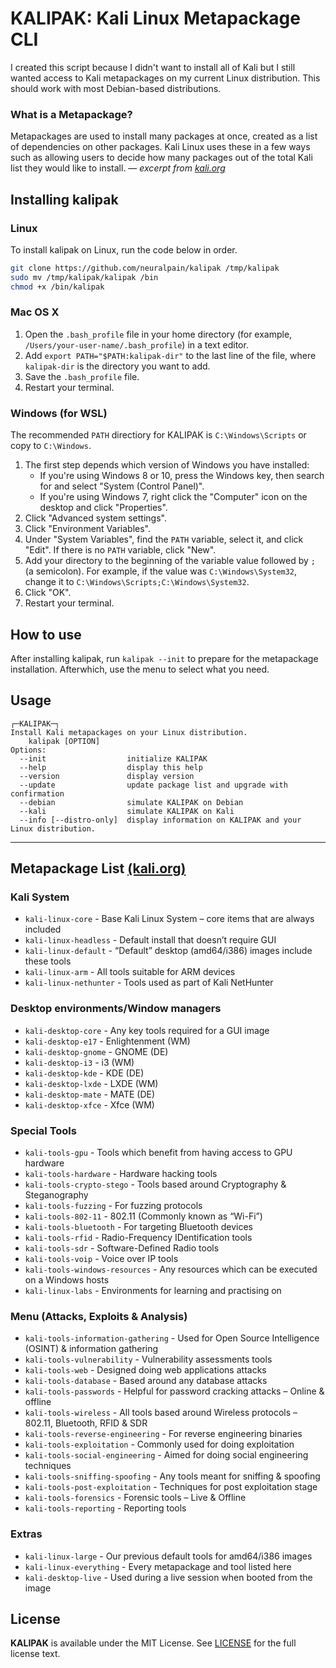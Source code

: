 # KALIPAK: Kali Linux Metapackage CLI

I created this script because I didn't want to install all of Kali but I still wanted access to Kali metapackages on my current Linux distribution. This should work with most Debian-based distributions.

### What is a Metapackage?

Metapackages are used to install many packages at once, created as a list of dependencies on other packages. Kali Linux uses these in a few ways such as allowing users to decide how many packages out of the total Kali list they would like to install. — *excerpt from [kali.org](https://www.kali.org/docs/general-use/metapackages)*

## Installing kalipak

### Linux

To install kalipak on Linux, run the code below in order.

   ```bash
   git clone https://github.com/neuralpain/kalipak /tmp/kalipak
   sudo mv /tmp/kalipak/kalipak /bin
   chmod +x /bin/kalipak
   ```

### Mac OS X

1. Open the `.bash_profile` file in your home directory (for example,
   `/Users/your-user-name/.bash_profile`) in a text editor.
2. Add `export PATH="$PATH:kalipak-dir"` to the last line of the file, where
   `kalipak-dir` is the directory you want to add.
3. Save the `.bash_profile` file.
4. Restart your terminal.

### Windows (for WSL)

The recommended `PATH` directiory for KALIPAK is `C:\Windows\Scripts` or copy to `C:\Windows`.

1. The first step depends which version of Windows you have installed:
    - If you're using Windows 8 or 10, press the Windows key, then search for and
    select "System (Control Panel)".
    - If you're using Windows 7, right click the "Computer" icon on the desktop
    and click "Properties".
2. Click "Advanced system settings".
3. Click "Environment Variables".
4. Under "System Variables", find the `PATH` variable, select it, and click
   "Edit". If there is no `PATH` variable, click "New".
5. Add your directory to the beginning of the variable value followed by `;` (a
   semicolon). For example, if the value was `C:\Windows\System32`, change it to
   `C:\Windows\Scripts;C:\Windows\System32`.
6. Click "OK".
7. Restart your terminal.

## How to use

After installing kalipak, run `kalipak --init` to prepare for the metapackage installation. Afterwhich, use the menu to select what you need.

## Usage

```
┌─KALIPAK─┐
Install Kali metapackages on your Linux distribution.
    kalipak [OPTION]
Options:
  --init                  initialize KALIPAK
  --help                  display this help
  --version               display version
  --update                update package list and upgrade with confirmation
  --debian                simulate KALIPAK on Debian
  --kali                  simulate KALIPAK on Kali
  --info [--distro-only]  display information on KALIPAK and your Linux distribution.
```

---

## Metapackage List [(kali.org)](https://www.kali.org/docs/general-use/metapackages)

### Kali System

- `kali-linux-core` - Base Kali Linux System – core items that are always included
- `kali-linux-headless` - Default install that doesn’t require GUI
- `kali-linux-default` - “Default” desktop (amd64/i386) images include these tools
- `kali-linux-arm` - All tools suitable for ARM devices
- `kali-linux-nethunter` - Tools used as part of Kali NetHunter

### Desktop environments/Window managers

- `kali-desktop-core` - Any key tools required for a GUI image
- `kali-desktop-e17` - Enlightenment (WM)
- `kali-desktop-gnome` - GNOME (DE)
- `kali-desktop-i3` - i3 (WM)
- `kali-desktop-kde` - KDE (DE)
- `kali-desktop-lxde` - LXDE (WM)
- `kali-desktop-mate` - MATE (DE)
- `kali-desktop-xfce` - Xfce (WM)

### Special Tools

- `kali-tools-gpu` - Tools which benefit from having access to GPU hardware
- `kali-tools-hardware` - Hardware hacking tools
- `kali-tools-crypto-stego` - Tools based around Cryptography & Steganography
- `kali-tools-fuzzing` - For fuzzing protocols
- `kali-tools-802-11` - 802.11 (Commonly known as “Wi-Fi”)
- `kali-tools-bluetooth` - For targeting Bluetooth devices
- `kali-tools-rfid` - Radio-Frequency IDentification tools
- `kali-tools-sdr` - Software-Defined Radio tools
- `kali-tools-voip` - Voice over IP tools
- `kali-tools-windows-resources` - Any resources which can be executed on a Windows hosts
- `kali-linux-labs` - Environments for learning and practising on

### Menu (Attacks, Exploits & Analysis)

- `kali-tools-information-gathering` - Used for Open Source Intelligence (OSINT) & information gathering
- `kali-tools-vulnerability` - Vulnerability assessments tools
- `kali-tools-web` - Designed doing web applications attacks
- `kali-tools-database` - Based around any database attacks
- `kali-tools-passwords` - Helpful for password cracking attacks – Online & offline
- `kali-tools-wireless` - All tools based around Wireless protocols – 802.11, Bluetooth, RFID & SDR
- `kali-tools-reverse-engineering` - For reverse engineering binaries
- `kali-tools-exploitation` - Commonly used for doing exploitation
- `kali-tools-social-engineering` - Aimed for doing social engineering techniques
- `kali-tools-sniffing-spoofing` - Any tools meant for sniffing & spoofing
- `kali-tools-post-exploitation` - Techniques for post exploitation stage
- `kali-tools-forensics` - Forensic tools – Live & Offline
- `kali-tools-reporting` - Reporting tools

### Extras

- `kali-linux-large` - Our previous default tools for amd64/i386 images
- `kali-linux-everything` - Every metapackage and tool listed here
- `kali-desktop-live` - Used during a live session when booted from the image

## License

**KALIPAK** is available under the MIT License. See [LICENSE](./LICENSE) for the full license text.
